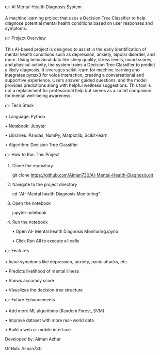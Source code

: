 👉 AI Mental Health Diagnosis System

A machine learning project that uses a Decision Tree Classifier to help diagnose potential mental health conditions based on user responses and symptoms.

👉 Project Overview

This AI-based project is designed to assist in the early identification of mental health conditions such as depression, anxiety, bipolar disorder, and more. Using behavioral data like sleep quality, stress levels, mood scores, and physical activity, the system trains a Decision Tree Classifier to predict a likely diagnosis. It leverages scikit-learn for machine learning and integrates pyttsx3 for voice interaction, creating a conversational and supportive experience. Users answer guided questions, and the model provides predictions along with helpful wellness suggestions. This tool is not a replacement for professional help but serves as a smart companion for mental well-being awareness.

👉 Tech Stack

• Language: Python

• Notebook: Jupyter

• Libraries: Pandas, NumPy, Matplotlib, Scikit-learn

• Algorithm: Decision Tree Classifier

👉 How to Run This Project

1. Clone the repository
   
   git clone https://github.com/Aiman730/AI-Mental-Health-Diagnosis.git
   
3. Navigate to the project directory
   
   cd "AI- Mental health Diagnosis Monitoring"
   
5. Open the notebook
   
   jupyter notebook
   
7. Run the notebook
   
   • Open AI- Mental health Diagnosis Monitoring.ipynb
   
   • Click Run All to execute all cells

👉 Features

• Input symptoms like depression, anxiety, panic attacks, etc.

• Predicts likelihood of mental illness

• Shows accuracy score

• Visualizes the decision tree structure

👉 Future Enhancements

• Add more ML algorithms (Random Forest, SVM)

• Improve dataset with more real-world data

• Build a web or mobile interface





Developed by:
Aiman Azhar

GitHub: Aiman730
